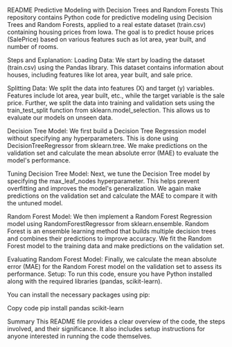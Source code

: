 README
Predictive Modeling with Decision Trees and Random Forests
This repository contains Python code for predictive modeling using Decision Trees and Random Forests, applied to a real estate dataset (train.csv) containing housing prices from Iowa. The goal is to predict house prices (SalePrice) based on various features such as lot area, year built, and number of rooms.

Steps and Explanation: Loading Data:
We start by loading the dataset (train.csv) using the Pandas library. This dataset contains information about houses, including features like lot area, year built, and sale price.

Splitting Data:
We split the data into features (X) and target (y) variables. Features include lot area, year built, etc., while the target variable is the sale price. Further, we split the data into training and validation sets using the train_test_split function from sklearn.model_selection. This allows us to evaluate our models on unseen data.

Decision Tree Model:
We first build a Decision Tree Regression model without specifying any hyperparameters. This is done using DecisionTreeRegressor from sklearn.tree. We make predictions on the validation set and calculate the mean absolute error (MAE) to evaluate the model's performance.

Tuning Decision Tree Model:
Next, we tune the Decision Tree model by specifying the max_leaf_nodes hyperparameter. This helps prevent overfitting and improves the model's generalization. We again make predictions on the validation set and calculate the MAE to compare it with the untuned model.

Random Forest Model:
We then implement a Random Forest Regression model using RandomForestRegressor from sklearn.ensemble. Random Forest is an ensemble learning method that builds multiple decision trees and combines their predictions to improve accuracy. We fit the Random Forest model to the training data and make predictions on the validation set.

Evaluating Random Forest Model:
Finally, we calculate the mean absolute error (MAE) for the Random Forest model on the validation set to assess its performance. Setup: To run this code, ensure you have Python installed along with the required libraries (pandas, scikit-learn).

You can install the necessary packages using pip:

Copy code pip install pandas scikit-learn

Summary
This README file provides a clear overview of the code, the steps involved, and their significance. It also includes setup instructions for anyone interested in running the code themselves.
